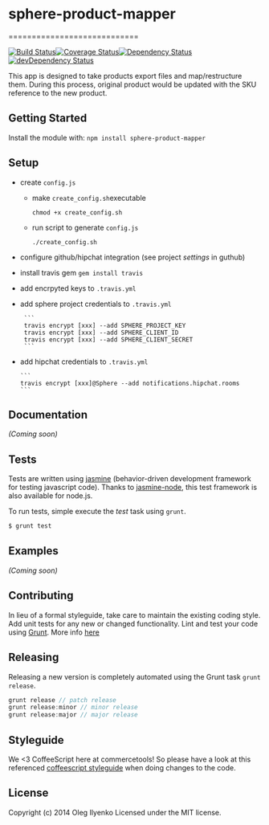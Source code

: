 # sphere-product-mapper
============================

[![Build Status](https://secure.travis-ci.org/sphereio/sphere-product-mapper.png?branch=master)](http://travis-ci.org/sphereio/sphere-product-mapper)[![Coverage Status](https://coveralls.io/repos/sphereio/sphere-product-mapper/badge.png)](https://coveralls.io/r/sphereio/sphere-product-mapper)[![Dependency Status](https://david-dm.org/sphereio/sphere-product-mapper.png?theme=shields.io)](https://david-dm.org/sphereio/sphere-product-mapper)[![devDependency Status](https://david-dm.org/sphereio/sphere-product-mapper/dev-status.png?theme=shields.io)](https://david-dm.org/sphereio/sphere-product-mapper#info=devDependencies)

This app is designed to take products export files and map/restructure them. During this process, original product would be updated with the SKU reference to the new product.

## Getting Started
Install the module with: `npm install sphere-product-mapper`

## Setup

* create `config.js`
  * make `create_config.sh`executable

    ```
    chmod +x create_config.sh
    ```
  * run script to generate `config.js`

    ```
    ./create_config.sh
    ```
* configure github/hipchat integration (see project *settings* in guthub)
* install travis gem `gem install travis`
* add encrpyted keys to `.travis.yml`
 * add sphere project credentials to `.travis.yml`

        ```
        travis encrypt [xxx] --add SPHERE_PROJECT_KEY
        travis encrypt [xxx] --add SPHERE_CLIENT_ID
        travis encrypt [xxx] --add SPHERE_CLIENT_SECRET
        ```
  * add hipchat credentials to `.travis.yml`

        ```
        travis encrypt [xxx]@Sphere --add notifications.hipchat.rooms
        ```

## Documentation
_(Coming soon)_

## Tests
Tests are written using [jasmine](http://pivotal.github.io/jasmine/) (behavior-driven development framework for testing javascript code). Thanks to [jasmine-node](https://github.com/mhevery/jasmine-node), this test framework is also available for node.js.

To run tests, simple execute the *test* task using `grunt`.
```bash
$ grunt test
```

## Examples
_(Coming soon)_

## Contributing
In lieu of a formal styleguide, take care to maintain the existing coding style. Add unit tests for any new or changed functionality. Lint and test your code using [Grunt](http://gruntjs.com/).
More info [here](CONTRIBUTING.md)

## Releasing
Releasing a new version is completely automated using the Grunt task `grunt release`.

```javascript
grunt release // patch release
grunt release:minor // minor release
grunt release:major // major release
```

## Styleguide
We <3 CoffeeScript here at commercetools! So please have a look at this referenced [coffeescript styleguide](https://github.com/polarmobile/coffeescript-style-guide) when doing changes to the code.

## License
Copyright (c) 2014 Oleg Ilyenko
Licensed under the MIT license.
